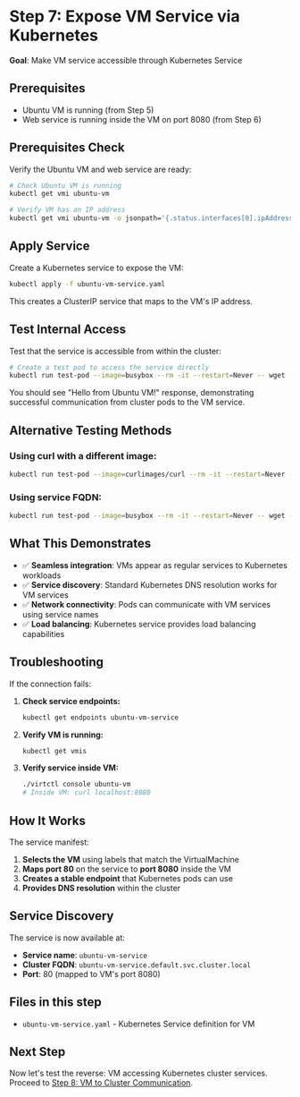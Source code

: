 # Step 7: Expose VM Service via Kubernetes

**Goal**: Make VM service accessible through Kubernetes Service

## Prerequisites
- Ubuntu VM is running (from Step 5)
- Web service is running inside the VM on port 8080 (from Step 6)

## Prerequisites Check
Verify the Ubuntu VM and web service are ready:
```bash
# Check Ubuntu VM is running
kubectl get vmi ubuntu-vm

# Verify VM has an IP address
kubectl get vmi ubuntu-vm -o jsonpath='{.status.interfaces[0].ipAddress}'
```

## Apply Service

Create a Kubernetes service to expose the VM:
```bash
kubectl apply -f ubuntu-vm-service.yaml
```

This creates a ClusterIP service that maps to the VM's IP address.

## Test Internal Access

Test that the service is accessible from within the cluster:
```bash
# Create a test pod to access the service directly
kubectl run test-pod --image=busybox --rm -it --restart=Never -- wget -qO- http://ubuntu-vm-service
```

You should see "Hello from Ubuntu VM!" response, demonstrating successful communication from cluster pods to the VM service.

## Alternative Testing Methods

### Using curl with a different image:
```bash
kubectl run test-pod --image=curlimages/curl --rm -it --restart=Never -- curl http://ubuntu-vm-service
```

### Using service FQDN:
```bash
kubectl run test-pod --image=busybox --rm -it --restart=Never -- wget -qO- http://ubuntu-vm-service.default.svc.cluster.local
```

## What This Demonstrates

- ✅ **Seamless integration**: VMs appear as regular services to Kubernetes workloads
- ✅ **Service discovery**: Standard Kubernetes DNS resolution works for VM services
- ✅ **Network connectivity**: Pods can communicate with VM services using service names
- ✅ **Load balancing**: Kubernetes service provides load balancing capabilities

## Troubleshooting

If the connection fails:

1. **Check service endpoints:**
   ```bash
   kubectl get endpoints ubuntu-vm-service
   ```

2. **Verify VM is running:**
   ```bash
   kubectl get vmis
   ```

3. **Verify service inside VM:**
   ```bash
   ./virtctl console ubuntu-vm
   # Inside VM: curl localhost:8080
   ```

## How It Works

The service manifest:
1. **Selects the VM** using labels that match the VirtualMachine
2. **Maps port 80** on the service to **port 8080** inside the VM
3. **Creates a stable endpoint** that Kubernetes pods can use
4. **Provides DNS resolution** within the cluster

## Service Discovery

The service is now available at:
- **Service name**: `ubuntu-vm-service`
- **Cluster FQDN**: `ubuntu-vm-service.default.svc.cluster.local`
- **Port**: 80 (mapped to VM's port 8080)

## Files in this step
- `ubuntu-vm-service.yaml` - Kubernetes Service definition for VM

## Next Step
Now let's test the reverse: VM accessing Kubernetes cluster services. Proceed to [Step 8: VM to Cluster Communication](../step-08-vm-to-cluster/).